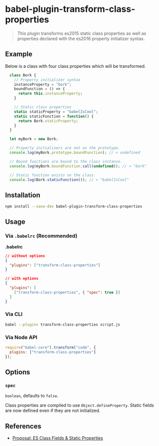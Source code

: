 # babel-plugin-transform-class-properties

> This plugin transforms es2015 static class properties as well as properties declared with the es2016 property initializer syntax.

## Example

Below is a class with four class properties which will be transformed.

```js
  class Bork {
    // Property initializer syntax
    instanceProperty = "bork";
    boundFunction = () => {
      return this.instanceProperty;
    }

    // Static class properties
    static staticProperty = "babelIsCool";
    static staticFunction = function() {
      return Bork.staticProperty;
    }
  }

  let myBork = new Bork;

  // Property initializers are not on the prototype.
  console.log(myBork.prototype.boundFunction); // > undefined

  // Bound functions are bound to the class instance.
  console.log(myBork.boundFunction.call(undefined)); // > "bork"

  // Static function exists on the class.
  console.log(Bork.staticFunction()); // > "babelIsCool"
```


## Installation

```sh
npm install --save-dev babel-plugin-transform-class-properties
```

## Usage

### Via `.babelrc` (Recommended)

**.babelrc**

```json
// without options
{
  "plugins": ["transform-class-properties"]
}

// with options
{
  "plugins": [
    ["transform-class-properties", { "spec": true }]
  ]
}
```

### Via CLI

```sh
babel --plugins transform-class-properties script.js
```

### Via Node API

```javascript
require("babel-core").transform("code", {
  plugins: ["transform-class-properties"]
});
```

## Options

### `spec`

`boolean`, defaults to `false`.

Class properties are compiled to use `Object.defineProperty`. Static fields are now defined even if they are not initialized.

## References

* [Proposal: ES Class Fields & Static Properties](https://github.com/jeffmo/es-class-static-properties-and-fields)
